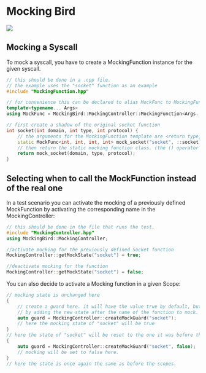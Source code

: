 # Mocking Bird

<a href='https://jenkins.shodan.fyi/job/MockingBird/'><img src='https://jenkins.shodan.fyi/buildStatus/icon?job=MockingBird'></a>

## Mocking a Syscall

To mock a syscall, you have to create a MockingFunction instance for the given syscall.
```c++
// this should be done in a .cpp file.
// the example uses the "socket" function as an example
#include "MockingFunction.hpp"

// for convenience this can be declared to alias MockFunc to MockingFunction
template<typename... Args>
using MockFunc = MockingBird::MockingController::MockingFunction<Args...>;

// first create a shadow of the original socket function
int socket(int domain, int type, int protocol) {
    // the arguments for the MockingFunction template are <return type, argument types...>
    static MockFunc<int, int, int, int> mock_socket("socket", ::socket);
    // then return the static mocking function class. (the () operator is overloaded for calling the function)
    return mock_socket(domain, type, protocol);
}
```

## Selecting when to call the MockFunction instead of the real one

In a test scenario you can activate the mocking of a previously defined MockFunction
by activating the corresponding name in the MockingController:
```c++
// this should be done in the file that runs the test.
#include "MockingController.hpp"
using MockingBird::MockingController;

//activate mocking for the previously defined Socket function
MockingController::getMockState("socket") = true;

//deactivate mocking for the function
MockingController::getMockState("socket") = false;
```

You can also decide to activate a Mocking function in a given Scope:

```c++
// mocking state is unchanged here
{
    // create a guard here. it will have the value true by default, but that can be changed
    // by adding the new state after the name of the function to mock.
    auto guard = MockingController::createMockGuard("socket");
    // here the mocking state of "socket" will be true
}
// here the state of "socket" will be reset to the one it was before the guard was created
{
    auto guard = MockingController::createMockGuard("socket", false);
    // mocking will be set to false here.
}
// here the state is once again the same as before the scopes.
```
